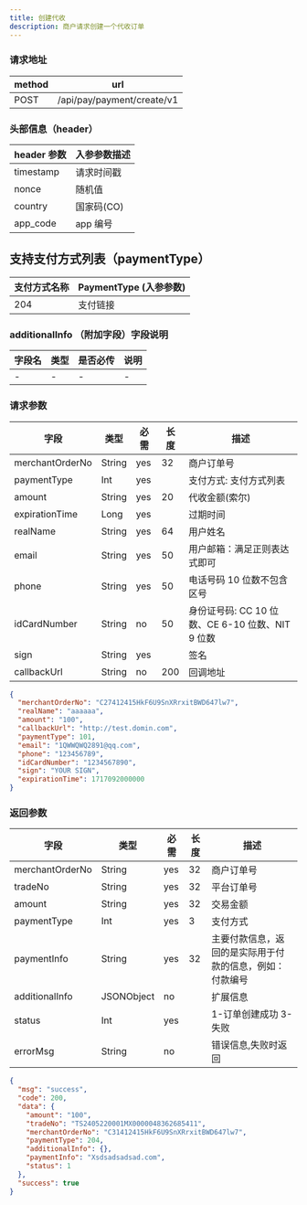 ```yaml
---
title: 创建代收
description: 商户请求创建一个代收订单
---
```


### 请求地址

| method | url                        |
| ------ | -------------------------- |
| POST   | /api/pay/payment/create/v1 |

### 头部信息（header）

| header 参数 | 入参参数描述 |
| ----------- | ------------ |
| timestamp   | 请求时间戳   |
| nonce       | 随机值       |
| country     | 国家码(CO)   |
| app_code    | app 编号     |

## 支持支付方式列表（paymentType）

| 支付方式名称 | PaymentType (入参参数)                                                          |
| ------------ | ------------------------------------------------------------------------------- |
| 204          | 支付链接 |

### additionalInfo （附加字段）字段说明

| 字段名 | 类型 | 是否必传 | 说明 |
| ------ | ---- | -------- | ---- |
| -      | -    | -        | -    |

### 请求参数

| 字段            | 类型   | 必需 | 长度  | 描述                                  |
| --------------- | ------ | ---- |-----|-------------------------------------|
| merchantOrderNo | String | yes  | 32  | 商户订单号                               |
| paymentType     | Int    | yes  |     | 支付方式: 支付方式列表                        |
| amount          | String | yes  | 20  | 代收金额(索尔)                            |
| expirationTime  | Long   | yes  |     | 过期时间                                |
| realName        | String | yes  | 64  | 用户姓名                                |
| email           | String | yes  | 50  | 用户邮箱：满足正则表达式即可                      |
| phone           | String | yes  | 50  | 电话号码 10 位数不包含区号                     |
| idCardNumber    | String | no   | 50  | 身份证号码: CC 10 位数、CE 6-10 位数、NIT 9 位数 |
| sign            | String | yes  |     | 签名                                  |
| callbackUrl     | String | no   | 200 | 回调地址                                |

```json title="请求示例"
{
  "merchantOrderNo": "C27412415HkF6U9SnXRrxitBWD647lw7",
  "realName": "aaaaaa",
  "amount": "100",
  "callbackUrl": "http://test.domin.com",
  "paymentType": 101,
  "email": "1QWWQWQ2891@qq.com",
  "phone": "123456789",
  "idCardNumber": "1234567890",
  "sign": "YOUR SIGN",
  "expirationTime": 1717092000000
}
```

### 返回参数

| 字段            | 类型       | 必需 | 长度 | 描述                                                     |
| --------------- | ---------- | ---- | ---- | -------------------------------------------------------- |
| merchantOrderNo | String     | yes  | 32   | 商户订单号                                               |
| tradeNo         | String     | yes  | 32   | 平台订单号                                               |
| amount          | String     | yes  | 32   | 交易金额                                                 |
| paymentType     | Int        | yes  | 3    | 支付方式                                                 |
| paymentInfo     | String     | yes  | 32   | 主要付款信息，返回的是实际用于付款的信息，例如：付款编号 |
| additionalInfo  | JSONObject | no   |      | 扩展信息                                                 |
| status          | Int        | yes  |      | 1-订单创建成功 3-失败                                    |
| errorMsg        | String     | no   |      | 错误信息,失败时返回                                      |

```json
{
  "msg": "success",
  "code": 200,
  "data": {
    "amount": "100",
    "tradeNo": "TS2405220001MX0000048362685411",
    "merchantOrderNo": "C31412415HkF6U9SnXRrxitBWD647lw7",
    "paymentType": 204,
    "additionalInfo": {},
    "paymentInfo": "Xsdsadsadsad.com",
    "status": 1
  },
  "success": true
}
```
